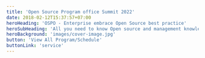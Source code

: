 ```yaml
---
title: 'Open Source Program office Summit 2022'
date: 2018-02-12T15:37:57+07:00
heroHeading: 'OSPO - Enterprise embrace Open Source best practice'
heroSubHeading: 'All you need to know Open source and management knowledge.'
heroBackground: 'images/cover-image.jpg'
button: 'View All Program/Schedule'
buttonLink: 'service'
---
```

